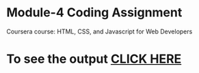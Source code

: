 

# Module-4 Coding Assignment

Coursera course: HTML, CSS, and Javascript for Web Developers

# To see the output [CLICK HERE](https://pat229988.github.io/coursera-test/module4-solution/index.html)
